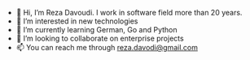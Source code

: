 - 👋 Hi, I’m Reza Davoudi. I work in software field more than 20 years. 
- 👀 I’m interested in new technologies
- 🌱 I’m currently learning German, Go and Python
- 💞️ I’m looking to collaborate on enterprise projects
- 📫 You can reach me through reza.davodi@gmail.com

<!---
rdavoudi/rdavoudi is a ✨ special ✨ repository because its `README.md` (this file) appears on your GitHub profile.
You can click the Preview link to take a look at your changes.
--->
